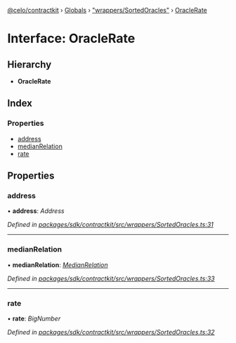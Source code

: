 [@celo/contractkit](../README.md) › [Globals](../globals.md) › ["wrappers/SortedOracles"](../modules/_wrappers_sortedoracles_.md) › [OracleRate](_wrappers_sortedoracles_.oraclerate.md)

# Interface: OracleRate

## Hierarchy

* **OracleRate**

## Index

### Properties

* [address](_wrappers_sortedoracles_.oraclerate.md#address)
* [medianRelation](_wrappers_sortedoracles_.oraclerate.md#medianrelation)
* [rate](_wrappers_sortedoracles_.oraclerate.md#rate)

## Properties

###  address

• **address**: *Address*

*Defined in [packages/sdk/contractkit/src/wrappers/SortedOracles.ts:31](https://github.com/celo-org/celo-monorepo/blob/master/packages/sdk/contractkit/src/wrappers/SortedOracles.ts#L31)*

___

###  medianRelation

• **medianRelation**: *[MedianRelation](../enums/_wrappers_sortedoracles_.medianrelation.md)*

*Defined in [packages/sdk/contractkit/src/wrappers/SortedOracles.ts:33](https://github.com/celo-org/celo-monorepo/blob/master/packages/sdk/contractkit/src/wrappers/SortedOracles.ts#L33)*

___

###  rate

• **rate**: *BigNumber*

*Defined in [packages/sdk/contractkit/src/wrappers/SortedOracles.ts:32](https://github.com/celo-org/celo-monorepo/blob/master/packages/sdk/contractkit/src/wrappers/SortedOracles.ts#L32)*
